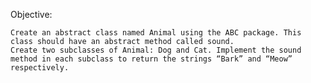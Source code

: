 Objective:

    Create an abstract class named Animal using the ABC package. This class should have an abstract method called sound.
    Create two subclasses of Animal: Dog and Cat. Implement the sound method in each subclass to return the strings “Bark” and “Meow” respectively.

